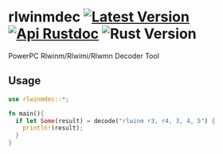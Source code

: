 # rlwinmdec [![Latest Version]][crates.io] [![Api Rustdoc]][rustdoc] ![Rust Version]

[Latest Version]: https://img.shields.io/crates/v/rlwinmdec.svg
[crates.io]: https://crates.io/crates/rlwinmdec
[Api Rustdoc]: https://img.shields.io/badge/api-rustdoc-blue.svg
[rustdoc]: https://docs.rs/rlwinmdec
[Rust Version]: https://img.shields.io/badge/rust-1.58+-blue.svg?maxAge=3600


PowerPC Rlwinm/Rlwimi/Rlwmn Decoder Tool

## Usage

```rs
use rlwinmdec::*;

fn main(){
  if let Some(result) = decode("rlwinm r3, r4, 3, 4, 5") {
	println!(result);
  }
}
```
